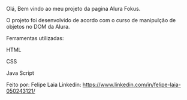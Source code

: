 Olá, Bem vindo ao meu projeto da pagina Alura Fokus.

O projeto foi desenvolvido de acordo com o curso de manipulção de objetos no DOM da Alura.

Ferramentas utilizadas:

HTML

CSS

Java Script

Feito por: Felipe Laia Linkedin: https://www.linkedin.com/in/felipe-laia-050243121/